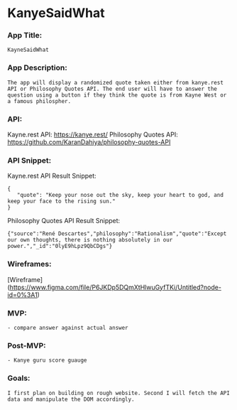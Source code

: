 # KanyeSaidWhat

### App Title: 
    
    KayneSaidWhat
    
### App Description:
   
    The app will display a randomized quote taken either from kanye.rest API or Philosophy Quotes API. The end user will have to answer the question using a button if they think the quote is from Kayne West or a famous philospher.
    
### API: 
    
   Kayne.rest API: https://kanye.rest/
   Philosophy Quotes API: https://github.com/KaranDahiya/philosophy-quotes-API
    
### API Snippet:
   Kayne.rest API Result Snippet: 
 ``` 
{
    "quote": "Keep your nose out the sky, keep your heart to god, and keep your face to the rising sun."
}

 ``` 
 Philosophy Quotes API Result Snippet:
 ``` 
 {"source":"René Descartes","philosophy":"Rationalism","quote":"Except our own thoughts, there is nothing absolutely in our power.","_id":"0lyE9hLpz9QbCDgs"}
 ```
   
### Wireframes:
[Wireframe] (https://www.figma.com/file/P6JKDp5DQmXtHlwuGyfTKi/Untitled?node-id=0%3A1) 
    
### MVP:

    - compare answer against actual answer
    
### Post-MVP: 
    
    - Kanye guru score guauge
    
### Goals:
    
    I first plan on building on rough website. Second I will fetch the API data and manipulate the DOM accordingly.
